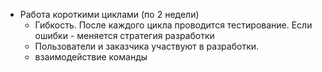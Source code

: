 -   Работа короткими циклами (по 2 недели)
    -   Гибкость. После каждого цикла проводится тестирование. Если ошибки - меняется стратегия разработки
    -   Пользователи и заказчика участвуют в разработки.
    -   взаимодействие команды